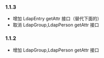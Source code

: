 ### 1.1.3

* 增加 LdapEntry getAttr 接口（替代下面的）
* 取消 LdapGroup,LdapPerson getAttr 接口

### 1.1.2

* 增加 LdapGroup,LdapPerson getAttr 接口